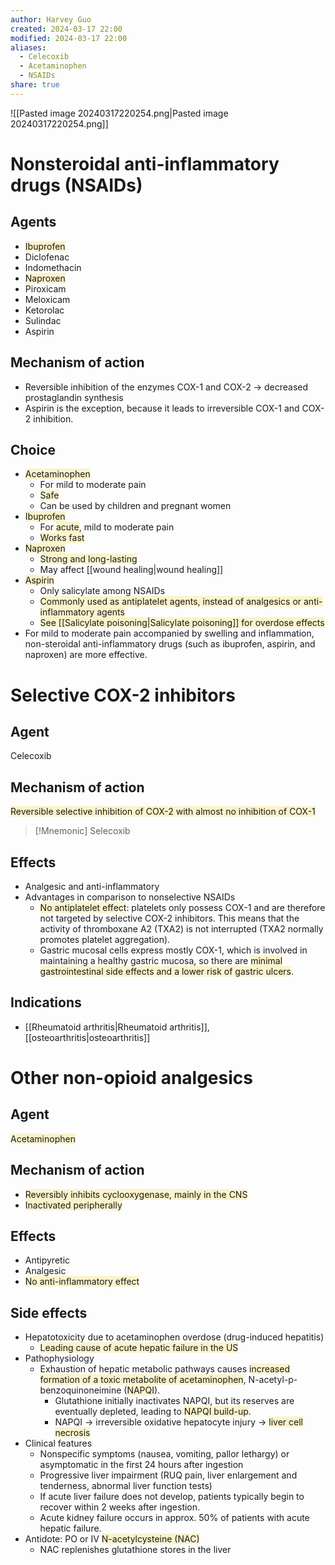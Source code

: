 ```yaml
---
author: Harvey Guo
created: 2024-03-17 22:00
modified: 2024-03-17 22:00
aliases:
  - Celecoxib
  - Acetaminophen
  - NSAIDs
share: true
---
```

![[Pasted image 20240317220254.png|Pasted image 20240317220254.png]]
# Nonsteroidal anti-inflammatory drugs (NSAIDs)
## Agents
- <span style="background:rgba(240, 200, 0, 0.2)">Ibuprofen</span>
- Diclofenac
- Indomethacin
- <span style="background:rgba(240, 200, 0, 0.2)">Naproxen</span>
- Piroxicam
- Meloxicam
- Ketorolac
- Sulindac
- Aspirin
## Mechanism of action
- Reversible inhibition of the enzymes COX-1 and COX-2 → decreased prostaglandin synthesis 
- Aspirin is the exception, because it leads to irreversible COX-1 and COX-2 inhibition.
## Choice
- <span style="background:rgba(240, 200, 0, 0.2)">Acetaminophen</span>
	- For mild to moderate pain
	- <span style="background:rgba(240, 200, 0, 0.2)">Safe</span>
	- Can be used by children and pregnant women
- <span style="background:rgba(240, 200, 0, 0.2)">Ibuprofen</span>
	- For <span style="background:rgba(240, 200, 0, 0.2)">acute</span>, mild to moderate pain
	- <span style="background:rgba(240, 200, 0, 0.2)">Works fast</span>
- <span style="background:rgba(240, 200, 0, 0.2)">Naproxen</span>
	- <span style="background:rgba(240, 200, 0, 0.2)">Strong and long-lasting</span>
	- May affect [[wound healing|wound healing]]
- <span style="background:rgba(240, 200, 0, 0.2)">Aspirin</span>
	- Only salicylate among NSAIDs
	- <span style="background:rgba(240, 200, 0, 0.2)">Commonly used as antiplatelet agents, instead of analgesics or anti-inflammatory agents</span>
	- <span style="background:rgba(240, 200, 0, 0.2)">See [[Salicylate poisoning|Salicylate poisoning]] for overdose effects</span>
- For mild to moderate pain accompanied by swelling and inflammation, non-steroidal anti-inflammatory drugs (such as ibuprofen, aspirin, and naproxen) are more effective.
# Selective COX-2 inhibitors
## Agent
Celecoxib
## Mechanism of action
<span style="background:rgba(240, 200, 0, 0.2)">Reversible selective inhibition of COX-2 with almost no inhibition of COX-1</span>
>[!Mnemonic] 
>Selecoxib
## Effects
- Analgesic and anti-inflammatory
- Advantages in comparison to nonselective NSAIDs
	- <span style="background:rgba(240, 200, 0, 0.2)">No antiplatelet effect</span>: platelets only possess COX-1 and are therefore not targeted by selective COX-2 inhibitors. This means that the activity of thromboxane A2 (TXA2) is not interrupted (TXA2 normally promotes platelet aggregation).
	- Gastric mucosal cells express mostly COX-1, which is involved in maintaining a healthy gastric mucosa, so there are <span style="background:rgba(240, 200, 0, 0.2)">minimal gastrointestinal side effects and a lower risk of gastric ulcers</span>.
## Indications
- [[Rheumatoid arthritis|Rheumatoid arthritis]], [[osteoarthritis|osteoarthritis]]
# Other non-opioid analgesics
## Agent
<span style="background:rgba(240, 200, 0, 0.2)">Acetaminophen</span>
## Mechanism of action
- <span style="background:rgba(240, 200, 0, 0.2)">Reversibly inhibits cyclooxygenase, mainly in the CNS</span>
- <span style="background:rgba(240, 200, 0, 0.2)">Inactivated peripherally</span>
## Effects
- Antipyretic
- Analgesic
- <span style="background:rgba(240, 200, 0, 0.2)">No anti-inflammatory effect</span>
## Side effects
- Hepatotoxicity due to acetaminophen overdose (drug-induced hepatitis)
	- <span style="background:rgba(240, 200, 0, 0.2)">Leading cause of acute hepatic failure in the US</span>
- Pathophysiology
	- Exhaustion of hepatic metabolic pathways causes <span style="background:rgba(240, 200, 0, 0.2)">increased formation of a toxic metabolite of acetaminophen</span>, N-acetyl-p-benzoquinoneimine (<span style="background:rgba(240, 200, 0, 0.2)">NAPQI</span>).
		- Glutathione initially inactivates NAPQI, but its reserves are eventually depleted, leading to <span style="background:rgba(240, 200, 0, 0.2)">NAPQI build-up</span>.
		- NAPQI → irreversible oxidative hepatocyte injury → <span style="background:rgba(240, 200, 0, 0.2)">liver cell necrosis</span>
- Clinical features
	- Nonspecific symptoms (nausea, vomiting, pallor lethargy) or asymptomatic in the first 24 hours after ingestion
	- Progressive liver impairment (RUQ pain, liver enlargement and tenderness, abnormal liver function tests)
	- If acute liver failure does not develop, patients typically begin to recover within 2 weeks after ingestion.
	- Acute kidney failure occurs in approx. 50% of patients with acute hepatic failure. 
- Antidote: PO or IV <span style="background:rgba(240, 200, 0, 0.2)">N-acetylcysteine (NAC)</span>
	- NAC replenishes glutathione stores in the liver


